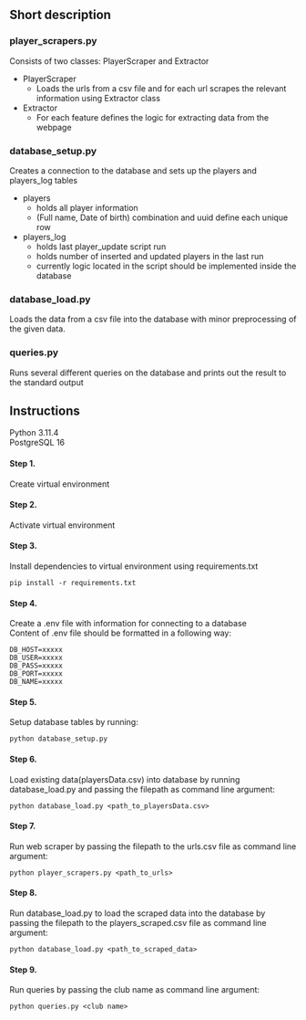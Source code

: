 ## Short description

### player_scrapers.py

Consists of two classes: PlayerScraper and Extractor<br>
+ PlayerScraper
  - Loads the urls from a csv file and for each url scrapes the relevant information using Extractor class
+ Extractor
  - For each feature defines the logic for extracting data from the webpage
### database_setup.py

Creates a connection to the database and sets up the players and players_log tables<br>
+ players
  - holds all player information
  - (Full name, Date of birth) combination and uuid define each unique row
+ players_log
  - holds last player_update script run
  - holds number of inserted and updated players in the last run
  - currently logic located in the script should be implemented inside the database

### database_load.py

Loads the data from a csv file into the database with minor preprocessing of the given data.<br>

### queries.py

Runs several different queries on the database and prints out the result to the standard output<br>

## Instructions
Python 3.11.4<br>
PostgreSQL 16
#### Step 1.
Create virtual environment<br>
#### Step 2.
Activate virtual environment<br>
#### Step 3.
Install dependencies to virtual environment using requirements.txt<br>

```
pip install -r requirements.txt
```
#### Step 4.
Create a .env file with information for connecting to a database<br>
Content of .env file should be formatted in a following way:

```
DB_HOST=xxxxx
DB_USER=xxxxx
DB_PASS=xxxxx
DB_PORT=xxxxx
DB_NAME=xxxxx
```
#### Step 5.
Setup database tables by running:<br>

```
python database_setup.py
```
#### Step 6.
Load existing data(playersData.csv) into database by running database_load.py and passing the filepath as command line argument:<br>

```
python database_load.py <path_to_playersData.csv>
```
#### Step 7.
Run web scraper by passing the filepath to the urls.csv file as command line argument:<br>

```
python player_scrapers.py <path_to_urls>
```
#### Step 8.
Run database_load.py to load the scraped data into the database by passing the filepath to the players_scraped.csv file as command line argument:

```
python database_load.py <path_to_scraped_data>
```

#### Step 9.
Run queries by passing the club name as command line argument:

```
python queries.py <club name>
```
